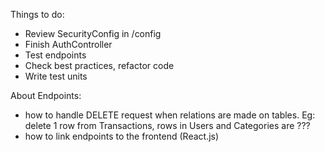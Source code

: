 Things to do:
- Review SecurityConfig in /config
- Finish AuthController
- Test endpoints
- Check best practices, refactor code
- Write test units

About Endpoints:
- how to handle DELETE request when relations are made on tables. Eg: delete 1 row from Transactions, rows in Users and Categories are ???
- how to link endpoints to the frontend (React.js)